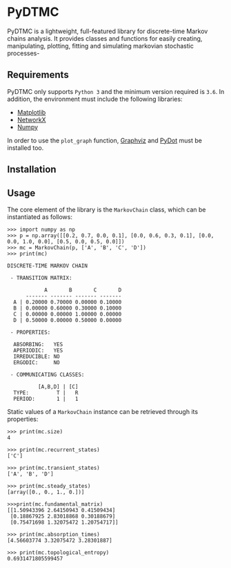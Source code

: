 # PyDTMC

PyDTMC is a lightweight, full-featured library for discrete-time Markov chains analysis. It provides classes and functions for easily creating, manipulating, plotting, fitting and simulating markovian stochastic processes-

## Requirements

PyDTMC only supports `Python 3` and the minimum version required is `3.6`. In addition, the environment must include the following libraries:

* [Matplotlib](https://matplotlib.org/)
* [NetworkX](https://networkx.github.io/)
* [Numpy](https://www.numpy.org/)

In order to use the `plot_graph` function, [Graphviz](https://www.graphviz.org/) and [PyDot](https://pypi.org/project/pydot/) must be installed too.

## Installation

## Usage

The core element of the library is the `MarkovChain` class, which can be instantiated as follows:

```console
>>> import numpy as np
>>> p = np.array([[0.2, 0.7, 0.0, 0.1], [0.0, 0.6, 0.3, 0.1], [0.0, 0.0, 1.0, 0.0], [0.5, 0.0, 0.5, 0.0]])
>>> mc = MarkovChain(p, ['A', 'B', 'C', 'D'])
>>> print(mc)

DISCRETE-TIME MARKOV CHAIN

 - TRANSITION MATRIX:

            A       B       C       D
      ------- ------- ------- -------
  A | 0.20000 0.70000 0.00000 0.10000
  B | 0.00000 0.60000 0.30000 0.10000
  C | 0.00000 0.00000 1.00000 0.00000
  D | 0.50000 0.00000 0.50000 0.00000

 - PROPERTIES:

  ABSORBING:   YES
  APERIODIC:   YES
  IRREDUCIBLE: NO
  ERGODIC:     NO

 - COMMUNICATING CLASSES:

          [A,B,D] | [C]
  TYPE:         T |   R
  PERIOD:       1 |   1
```

Static values of a `MarkovChain` instance can be retrieved through its properties:

```console
>>> print(mc.size)
4

>>> print(mc.recurrent_states)
['C']

>>> print(mc.transient_states)
['A', 'B', 'D']

>>> print(mc.steady_states)
[array([0., 0., 1., 0.])]

>>>print(mc.fundamental_matrix)
[[1.50943396 2.64150943 0.41509434]
 [0.18867925 2.83018868 0.30188679]
 [0.75471698 1.32075472 1.20754717]]

>>> print(mc.absorption_times)
[4.56603774 3.32075472 3.28301887]

>>> print(mc.topological_entropy)
0.6931471805599457
```
